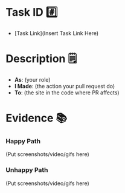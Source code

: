 # Task ID #️⃣

- [Task Link](Insert Task Link Here)

# Description 🗒️
* __As__: (your role)
* __I Made__: (the action your pull request do)
* __To__: (the site in the code where PR affects)

# Evidence 📚

### Happy Path
(Put screenshots/video/gifs here)

### Unhappy Path
(Put screenshots/video/gifs here)